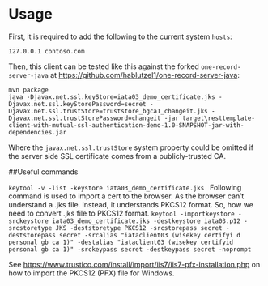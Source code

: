 # Usage

First, it is required to add the following to the current system `hosts`:

```
127.0.0.1 contoso.com
```

Then, this client can be tested like this against the forked `one-record-server-java` at https://github.com/hablutzel1/one-record-server-java:

```
mvn package
java -Djavax.net.ssl.keyStore=iata03_demo_certificate.jks -Djavax.net.ssl.keyStorePassword=secret -Djavax.net.ssl.trustStore=truststore_bgca1_changeit.jks -Djavax.net.ssl.trustStorePassword=changeit -jar target\resttemplate-client-with-mutual-ssl-authentication-demo-1.0-SNAPSHOT-jar-with-dependencies.jar
```
Where the `javax.net.ssl.trustStore` system property could be omitted if the server side SSL certificate comes from a publicly-trusted CA.

##Useful commands

`keytool -v -list -keystore iata03_demo_certificate.jks
`
Following command is used to import a cert to the browser. As the browser can’t understand a .jks file. Instead, it understands PKCS12 format. So, how we need to convert .jks file to PKCS12 format.
`keytool -importkeystore -srckeystore iata03_demo_certificate.jks -destkeystore iata03.p12 -srcstoretype JKS -deststoretype PKCS12 -srcstorepass secret -deststorepass secret -srcalias "iataclient03 (wisekey certifyi
d personal gb ca 1)" -destalias "iataclient03 (wisekey certifyid personal gb ca 1)" -srckeypass secret -destkeypass secret -noprompt
`

See https://www.trustico.com/install/import/iis7/iis7-pfx-installation.php on how to import the PKCS12 (PFX) file for Windows.